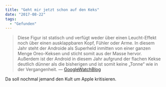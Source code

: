 ```yaml
---
title: "Geht mir jetzt schon auf den Keks"
date: "2017-08-22"
tags:
  - "Gefunden"
---
```


> Diese Figur ist statisch und verfügt weder über einen Leucht-Effekt noch über einen ausklappbaren Kopf, Fühler oder Arme. In diesem Jahr steht der Androide als Superheld inmitten von einer ganzen Menge Oreo-Keksen und sticht somit aus der Masse hervor. Außerdem ist der Android in diesem Jahr aufgrund der flachen Kekse deutlich dünner als die bisherigen und ist somit keine „Tonne“ wie in der Vergangenheit.
> — [GoogleWatchBlog](https://www.googlewatchblog.de/2017/08/android-oreo-die-figur/ "GoogleWatchBlog")

Da soll nochmal jemand den Kult um Apple kritisieren.
